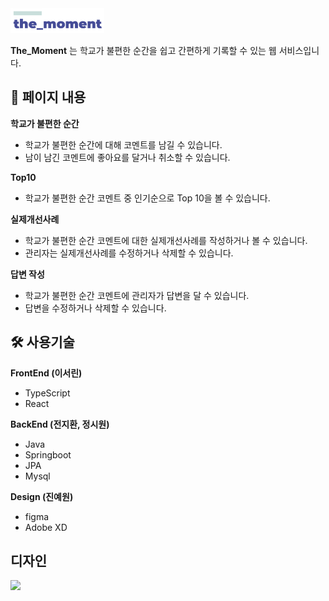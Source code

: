  <img src="./img/logo_small.png" style="width: 150px; height: 40px;">

**The_Moment** 는 학교가 불편한 순간을 쉽고 간편하게 기록할 수 있는 웹 서비스입니다.

## 📄 페이지 내용

**학교가 불편한 순간**

- 학교가 불편한 순간에 대해 코멘트를 남길 수 있습니다.
- 남이 남긴 코멘트에 좋아요를 달거나 취소할 수 있습니다.

**Top10**

- 학교가 불편한 순간 코멘트 중 인기순으로 Top 10을 볼 수 있습니다.

**실제개선사례**

- 학교가 불편한 순간 코멘트에 대한 실제개선사례를 작성하거나 볼 수 있습니다.
- 관리자는 실제개선사례를 수정하거나 삭제할 수 있습니다.

**답변 작성**

- 학교가 불편한 순간 코멘트에 관리자가 답변을 달 수 있습니다.
- 답변을 수정하거나 삭제할 수 있습니다.

## 🛠 사용기술
**FrontEnd (이서린)**
* TypeScript
* React

**BackEnd (전지환, 정시원)**
* Java
* Springboot
* JPA
* Mysql

**Design (진예원)**
* figma 
* Adobe XD
## 디자인
<img src="./img/The_moment_Design.png">